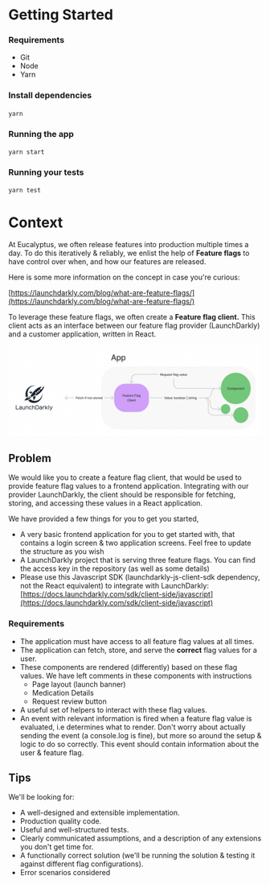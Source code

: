 # **Getting Started**

### **Requirements**

- Git
- Node
- Yarn

### Install dependencies

`yarn`

### **Running the app**

`yarn start`

### **Running your tests**

`yarn test`

# Context

At Eucalyptus, we often release features into production multiple times a day. To do this iteratively & reliably, we enlist the help of **Feature flags** to have control over when, and how our features are released.

Here is some more information on the concept in case you're curious:

[https://launchdarkly.com/blog/what-are-feature-flags/](https://launchdarkly.com/blog/what-are-feature-flags/)

To leverage these feature flags, we often create a **Feature flag client.** This client acts as an interface between our feature flag provider (LaunchDarkly) and a customer application, written in React.

![](./ff-client.png)

## Problem

We would like you to create a feature flag client, that would be used to provide feature flag values to a frontend application. Integrating with our provider LaunchDarkly, the client should be responsible for fetching, storing, and accessing these values in a React application.

We have provided a few things for you to get you started,

- A very basic frontend application for you to get started with, that contains a login screen & two application screens. Feel free to update the structure as you wish
- A LaunchDarkly project that is serving three feature flags. You can find the access key in the repository (as well as some details)
- Please use this Javascript SDK (launchdarkly-js-client-sdk dependency, not the React equivalent) to integrate with LaunchDarkly:[https://docs.launchdarkly.com/sdk/client-side/javascript](https://docs.launchdarkly.com/sdk/client-side/javascript)

### Requirements

- The application must have access to all feature flag values at all times.
- The application can fetch, store, and serve the **correct** flag values for a user.
- These components are rendered (differently) based on these flag values. We have left comments in these components with instructions
  - Page layout (launch banner)
  - Medication Details
  - Request review button
- A useful set of helpers to interact with these flag values.
- An event with relevant information is fired when a feature flag value is evaluated, i.e determines what to render. Don't worry about actually sending the event (a console.log is fine), but more so around the setup & logic to do so correctly. This event should contain information about the user & feature flag.

## Tips

We'll be looking for:

- A well-designed and extensible implementation.
- Production quality code.
- Useful and well-structured tests.
- Clearly communicated assumptions, and a description of any extensions you don't get time for.
- A functionally correct solution (we'll be running the solution & testing it against different flag configurations).
- Error scenarios considered
